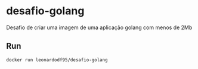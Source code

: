 # desafio-golang

Desafio de criar uma imagem de uma aplicação golang com menos de 2Mb

## Run

```
docker run leonardodf95/desafio-golang
```
